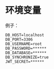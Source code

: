 # 环境变量

例子：

```text
DB_HOST=localhost
DB_PORT=3306
DB_USERNAME=root
DB_PASSWORD=******
DB_DATABASE=******
DB_SYNCHRONIZE=true
JWT_SECRET=******
```
